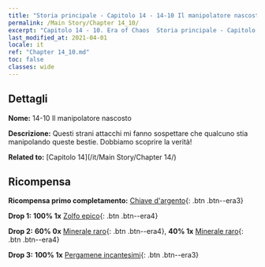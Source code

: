 ```yaml
---
title: "Storia principale - Capitolo 14 - 14-10 Il manipolatore nascosto"
permalink: /Main Story/Chapter 14_10/
excerpt: "Capitolo 14 - 10. Era of Chaos  Storia principale - Capitolo 14_10. 14-10 Il manipolatore nascosto"
last_modified_at: 2021-04-01
locale: it
ref: "Chapter 14_10.md"
toc: false
classes: wide
---
```


## Dettagli

 **Nome:** 14-10 Il manipolatore nascosto

 **Descrizione:** Questi strani attacchi mi fanno sospettare che qualcuno stia manipolando queste bestie. Dobbiamo scoprire la verità!

 **Related to:** [Capitolo 14](/it/Main Story/Chapter 14/)

## Ricompensa

 **Ricompensa primo completamento:** [Chiave d'argento](/it/Items/con_693/){: .btn .btn--era3}

 **Drop 1:** **100% 1x** [Zolfo epico](/it/Items/mat_50/){: .btn .btn--era4}

 **Drop 2:** **60% 0x** [Minerale raro](/it/Items/mat_40/){: .btn .btn--era4}, **40% 1x** [Minerale raro](/it/Items/mat_40/){: .btn .btn--era4}

 **Drop 3:** **100% 1x** [Pergamene incantesimi](/it/Items/con_694/){: .btn .btn--era3}

